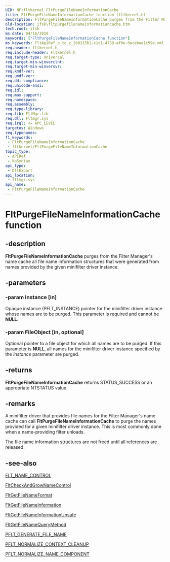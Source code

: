 ```yaml
---
UID: NF:fltkernel.FltPurgeFileNameInformationCache
title: FltPurgeFileNameInformationCache function (fltkernel.h)
description: FltPurgeFileNameInformationCache purges from the Filter Manager's name cache all file name information structures that were generated from names provided by the given minifilter driver instance.
old-location: ifsk\fltpurgefilenameinformationcache.htm
tech.root: ifsk
ms.date: 04/16/2018
keywords: ["FltPurgeFileNameInformationCache function"]
ms.keywords: FltApiRef_p_to_z_2b9315b1-c1c1-4739-af0e-0acebae1c59e.xml, FltPurgeFileNameInformationCache, FltPurgeFileNameInformationCache function [Installable File System Drivers], fltkernel/FltPurgeFileNameInformationCache, ifsk.fltpurgefilenameinformationcache
req.header: fltkernel.h
req.include-header: Fltkernel.h
req.target-type: Universal
req.target-min-winverclnt: 
req.target-min-winversvr: 
req.kmdf-ver: 
req.umdf-ver: 
req.ddi-compliance: 
req.unicode-ansi: 
req.idl: 
req.max-support: 
req.namespace: 
req.assembly: 
req.type-library: 
req.lib: FltMgr.lib
req.dll: Fltmgr.sys
req.irql: <= APC_LEVEL
targetos: Windows
req.typenames: 
f1_keywords:
 - FltPurgeFileNameInformationCache
 - fltkernel/FltPurgeFileNameInformationCache
topic_type:
 - APIRef
 - kbSyntax
api_type:
 - DllExport
api_location:
 - fltmgr.sys
api_name:
 - FltPurgeFileNameInformationCache
---
```


# FltPurgeFileNameInformationCache function


## -description

<b>FltPurgeFileNameInformationCache</b> purges from the Filter Manager's name cache all file name information structures that were generated from names provided by the given minifilter driver instance.

## -parameters

### -param Instance [in]


Opaque instance (PFLT_INSTANCE) pointer for the minifilter driver instance whose names are to be purged. This parameter is required and cannot be <b>NULL</b>.

### -param FileObject [in, optional]


Optional pointer to a file object for which all names are to be purged. If this parameter is <b>NULL</b>, all names for the minifilter driver instance specified by the <i>Instance</i> parameter are purged.

## -returns

<b>FltPurgeFileNameInformationCache</b> returns STATUS_SUCCESS or an appropriate NTSTATUS value.

## -remarks

A minifilter driver that provides file names for the Filter Manager's name cache can call <b>FltPurgeFileNameInformationCache</b> to purge the names provided for a given minifilter driver instance. This is most commonly done when a name-providing filter unloads. 

The file name information structures are not freed until all references are released.

## -see-also

<a href="/windows-hardware/drivers/ddi/fltkernel/ns-fltkernel-_flt_name_control">FLT_NAME_CONTROL</a>



<a href="/windows-hardware/drivers/ddi/fltkernel/nf-fltkernel-fltcheckandgrownamecontrol">FltCheckAndGrowNameControl</a>



<a href="/previous-versions/ff543030(v=vs.85)">FltGetFileNameFormat</a>



<a href="/windows-hardware/drivers/ddi/fltkernel/nf-fltkernel-fltgetfilenameinformation">FltGetFileNameInformation</a>



<a href="/windows-hardware/drivers/ddi/fltkernel/nf-fltkernel-fltgetfilenameinformationunsafe">FltGetFileNameInformationUnsafe</a>



<a href="/previous-versions/ff543040(v=vs.85)">FltGetFileNameQueryMethod</a>



<a href="/windows-hardware/drivers/ddi/fltkernel/nc-fltkernel-pflt_generate_file_name">PFLT_GENERATE_FILE_NAME</a>



<a href="/windows-hardware/drivers/ddi/fltkernel/nc-fltkernel-pflt_normalize_context_cleanup">PFLT_NORMALIZE_CONTEXT_CLEANUP</a>



<a href="/windows-hardware/drivers/ddi/fltkernel/nc-fltkernel-pflt_normalize_name_component">PFLT_NORMALIZE_NAME_COMPONENT</a>
